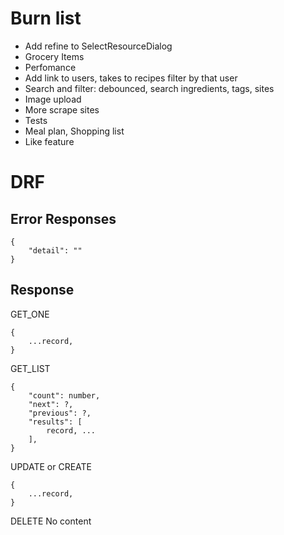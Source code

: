 # Burn list
- Add refine to SelectResourceDialog
- Grocery Items
- Perfomance
- Add link to users, takes to recipes filter by that user
- Search and filter: debounced, search ingredients, tags, sites
- Image upload
- More scrape sites
- Tests
- Meal plan, Shopping list
- Like feature


# DRF

## Error Responses
```
{
    "detail": ""
}
```

## Response
GET_ONE
```
{
    ...record,
}
```

GET_LIST
```
{
    "count": number,
    "next": ?,
    "previous": ?,
    "results": [
        record, ...
    ],
}
```

UPDATE or CREATE
```
{
    ...record,
}
```

DELETE
No content
